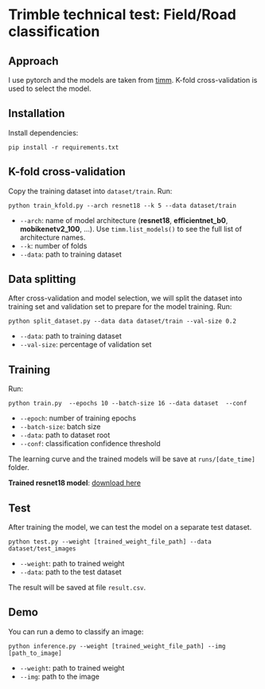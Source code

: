 # Trimble technical test: Field/Road classification
## Approach
I use pytorch and the models are taken from [timm](https://github.com/huggingface/pytorch-image-models). K-fold cross-validation is used to select the model.

## Installation
Install dependencies:
```
pip install -r requirements.txt
```
## K-fold cross-validation
Copy the training dataset into `dataset/train`. Run:
```
python train_kfold.py --arch resnet18 --k 5 --data dataset/train
```
- `--arch`: name of model architecture (**resnet18**, **efficientnet_b0**, **mobikenetv2_100**, ...). Use `timm.list_models()` to see the full list of architecture names.
- `--k`: number of folds
- `--data`: path to training dataset
## Data splitting
After cross-validation and model selection, we will split the dataset into training set and validation set to prepare for the model training. Run:
```
python split_dataset.py --data data dataset/train --val-size 0.2
```
- `--data`: path to training dataset
- `--val-size`: percentage of validation set

## Training
Run:
```
python train.py  --epochs 10 --batch-size 16 --data dataset  --conf 
```
- `--epoch`: number of training epochs
- `--batch-size`: batch size
- `--data`: path to dataset root
- `--conf`: classification confidence threshold

The learning curve and the trained models will be save at `runs/[date_time]` folder.
  

**Trained resnet18 model**: [download here](https://drive.google.com/file/d/1rp4ivfkwHkBr6SXC3saHRvllMIXzkAmy/view?usp=sharing)
## Test
After training the model, we can test the model on a separate test dataset.
```
python test.py --weight [trained_weight_file_path] --data dataset/test_images
```
- `--weight`: path to trained weight
- `--data`: path to the test dataset

The result will be saved at file `result.csv`.

## Demo
You can run a demo to classify an image:
```
python inference.py --weight [trained_weight_file_path] --img [path_to_image]
```
- `--weight`: path to trained weight
- `--img`: path to the image

